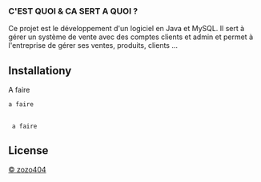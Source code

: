 
### C'EST QUOI & CA SERT A QUOI ?
Ce projet est le développement d'un logiciel en Java et MySQL. Il sert à gérer un système de vente avec des comptes clients et admin et permet à l'entreprise de gérer ses ventes, produits, clients ...
## Installationy

A faire

``` 
a faire
```

##

```
 a faire
```





## License
[© zozo404](https://github.com/zozo404/ppe3)
